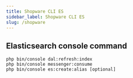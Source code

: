 ```yaml
---
title: Shopware CLI ES
sidebar_label: Shopware CLI ES
slug: /shopware
---
```


## Elasticsearch console command
```
php bin/console dal:refresh:index
php bin/console messenger:consume
php bin/console es:create:alias [optional]
```

